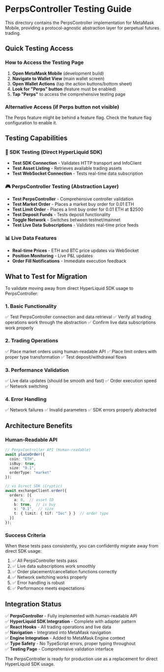 # PerpsController Testing Guide

This directory contains the PerpsController implementation for MetaMask Mobile, providing a protocol-agnostic abstraction layer for perpetual futures trading.

## Quick Testing Access

### How to Access the Testing Page

1. **Open MetaMask Mobile** (development build)
2. **Navigate to Wallet View** (main wallet screen)
3. **Open Wallet Actions** (tap the action buttons/bottom sheet)
4. **Look for "Perps" button** (feature must be enabled)
5. **Tap "Perps"** to access the comprehensive testing page

### Alternative Access (if Perps button not visible)

The Perps feature might be behind a feature flag. Check the feature flag configuration to enable it.

## Testing Capabilities

### 🔧 SDK Testing (Direct HyperLiquid SDK)
- **Test SDK Connection** - Validates HTTP transport and InfoClient
- **Test Asset Listing** - Retrieves available trading assets
- **Test WebSocket Connection** - Tests real-time data subscription

### 🎮 PerpsController Testing (Abstraction Layer)
- **Test PerpsController** - Comprehensive controller validation
- **Test Market Order** - Places a market buy order for 0.01 ETH
- **Test Limit Order** - Places a limit buy order for 0.01 ETH at $2500
- **Test Deposit Funds** - Tests deposit functionality
- **Toggle Network** - Switches between testnet/mainnet
- **Test Live Data Subscriptions** - Validates real-time price feeds

### 📊 Live Data Features
- **Real-time Prices** - ETH and BTC price updates via WebSocket
- **Position Monitoring** - Live P&L updates
- **Order Fill Notifications** - Immediate execution feedback

## What to Test for Migration

To validate moving away from direct HyperLiquid SDK usage to PerpsController:

### 1. Basic Functionality
✅ Test PerpsController connection and data retrieval
✅ Verify all trading operations work through the abstraction
✅ Confirm live data subscriptions work properly

### 2. Trading Operations
✅ Place market orders using human-readable API
✅ Place limit orders with proper type transformation
✅ Test deposit/withdrawal flows

### 3. Performance Validation
✅ Live data updates (should be smooth and fast)
✅ Order execution speed
✅ Network switching

### 4. Error Handling
✅ Network failures
✅ Invalid parameters
✅ SDK errors properly abstracted

## Architecture Benefits

### Human-Readable API
```typescript
// PerpsController API (Human-readable)
await placeOrder({
  coin: "ETH",
  isBuy: true,
  size: "0.1",
  orderType: "market"
});

// vs Direct SDK (Cryptic)
await exchangeClient.order({
  orders: [{
    a: 0,  // asset ID
    b: true,  // is buy
    s: "0.1",  // size
    t: { limit: { tif: "Ioc" } }  // order type
  }]
});
```

### Success Criteria

When these tests pass consistently, you can confidently migrate away from direct SDK usage:

1. ✅ All PerpsController tests pass
2. ✅ Live data subscriptions work smoothly  
3. ✅ Order placement/cancellation functions correctly
4. ✅ Network switching works properly
5. ✅ Error handling is robust
6. ✅ Performance meets expectations

## Integration Status

✅ **PerpsController** - Fully implemented with human-readable API  
✅ **HyperLiquid SDK Integration** - Complete with adapter pattern  
✅ **React Hooks** - All trading operations and live data  
✅ **Navigation** - Integrated into MetaMask navigation  
✅ **Engine Integration** - Added to MetaMask Engine context  
✅ **Type Safety** - No TypeScript errors, proper typing throughout  
✅ **Testing Page** - Comprehensive validation interface  

The PerpsController is ready for production use as a replacement for direct HyperLiquid SDK usage.
